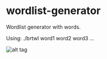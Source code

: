 # wordlist-generator
Wordlist generator with words.

Using:
./brtwl word1 word2 word3 ...

![alt tag](http://i.imgur.com/STjTedl.png)
